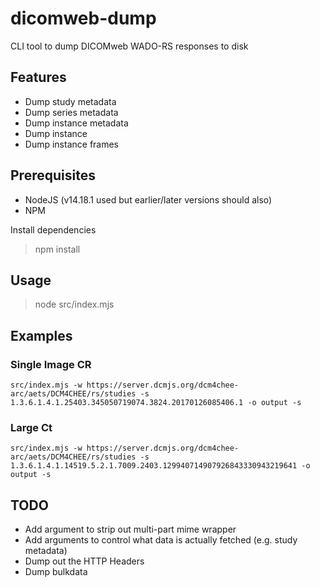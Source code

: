 # dicomweb-dump
CLI tool to dump DICOMweb WADO-RS responses to disk

## Features
* Dump study metadata
* Dump series metadata
* Dump instance metadata
* Dump instance
* Dump instance frames

## Prerequisites

* NodeJS (v14.18.1 used but earlier/later versions should also)
* NPM

Install dependencies
> npm install

## Usage

> node src/index.mjs <URL to study on DICOMweb server> <output directory>

## Examples

### Single Image CR
```
src/index.mjs -w https://server.dcmjs.org/dcm4chee-arc/aets/DCM4CHEE/rs/studies -s 1.3.6.1.4.1.25403.345050719074.3824.20170126085406.1 -o output -s
```

### Large Ct
```
src/index.mjs -w https://server.dcmjs.org/dcm4chee-arc/aets/DCM4CHEE/rs/studies -s 1.3.6.1.4.1.14519.5.2.1.7009.2403.129940714907926843330943219641 -o output -s
```

## TODO

* Add argument to strip out multi-part mime wrapper
* Add arguments to control what data is actually fetched (e.g. study metadata)
* Dump out the HTTP Headers
* Dump bulkdata
